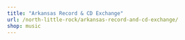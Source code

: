 ```yaml
---
title: "Arkansas Record & CD Exchange"
url: /north-little-rock/arkansas-record-and-cd-exchange/
shop: music
---
```

